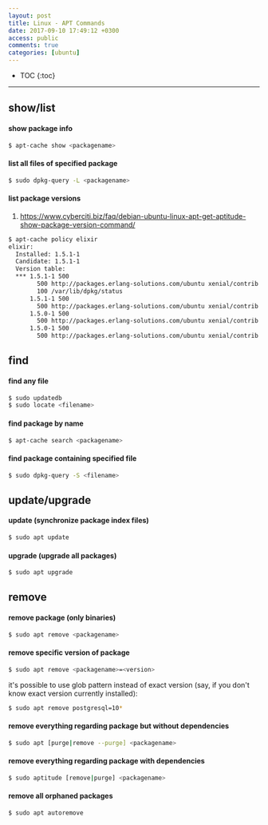 ```yaml
---
layout: post
title: Linux - APT Commands
date: 2017-09-10 17:49:12 +0300
access: public
comments: true
categories: [ubuntu]
---
```


<!-- more -->

* TOC
{:toc}
<hr>

show/list
---------

#### show package info

```sh
$ apt-cache show <packagename>
```

#### list all files of specified package

```sh
$ sudo dpkg-query -L <packagename>
```

#### list package versions

1. <https://www.cyberciti.biz/faq/debian-ubuntu-linux-apt-get-aptitude-show-package-version-command/>

```sh
$ apt-cache policy elixir
elixir:
  Installed: 1.5.1-1
  Candidate: 1.5.1-1
  Version table:
  *** 1.5.1-1 500
        500 http://packages.erlang-solutions.com/ubuntu xenial/contrib amd64 Packages
        100 /var/lib/dpkg/status
      1.5.1-1 500
        500 http://packages.erlang-solutions.com/ubuntu xenial/contrib i386 Packages
      1.5.0-1 500
        500 http://packages.erlang-solutions.com/ubuntu xenial/contrib amd64 Packages
      1.5.0-1 500
        500 http://packages.erlang-solutions.com/ubuntu xenial/contrib i386 Packages
```

find
----

#### find any file

```sh
$ sudo updatedb
$ sudo locate <filename>
```

#### find package by name

```sh
$ apt-cache search <packagename>
```

#### find package containing specified file

```sh
$ sudo dpkg-query -S <filename>
```

update/upgrade
--------------

#### update (synchronize package index files)

```sh
$ sudo apt update
```

#### upgrade (upgrade all packages)

```sh
$ sudo apt upgrade
```

remove
------

#### remove package (only binaries)

```sh
$ sudo apt remove <packagename>
```

#### remove specific version of package

```sh
$ sudo apt remove <packagename>=<version>
```

it's possible to use glob pattern instead of exact version (say, if you don't
know exact version currently installed):

```sh
$ sudo apt remove postgresql=10*
```

#### remove everything regarding package but without dependencies

```sh
$ sudo apt [purge|remove --purge] <packagename>
```

#### remove everything regarding package with dependencies

```sh
$ sudo aptitude [remove|purge] <packagename>
```

#### remove all orphaned packages

```sh
$ sudo apt autoremove
```
